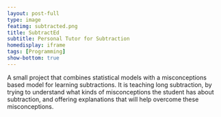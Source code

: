```yaml
---
layout: post-full
type: image
featimg: subtracted.png
title: SubtractEd
subtitle: Personal Tutor for Subtraction
homedisplay: iframe
tags: [Programming]
show-bottom: true
---
```


A small project that combines statistical models with a misconceptions based model for learning subtractions.
It is teaching long subtraction, by trying to understand what kinds of misconceptions the student has about subtraction, and offering explanations that will help overcome these misconceptions.